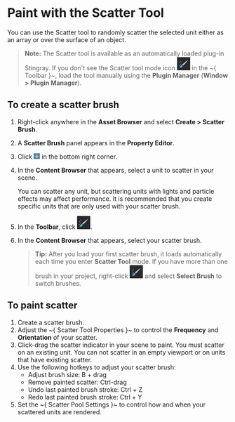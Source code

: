 # Paint with the Scatter Tool

You can use the Scatter tool to randomly scatter the selected unit either as an array or over the surface of an object.

>**Note:** The Scatter tool is available as an automatically loaded plug-in Stingray. If you don't see the Scatter tool mode icon ![](../images/toolbar_icon_scatter.png) in the ~{ Toolbar }~, load the tool manually using the **Plugin Manager** (**Window > Plugin Manager**).

## To create a scatter brush
1. Right-click anywhere in the **Asset Browser** and select **Create > Scatter Brush**.
2. A **Scatter Brush** panel appears in the **Property Editor**.
3. Click ![](../images/icon_add_scatter_unit.png) in the bottom right corner.
4. In the **Content Browser** that appears, select a unit to scatter in your scene.

	You can scatter any unit, but scattering units with lights and particle effects may affect performance. It is recommended that you create specific units that are only used with your scatter brush.

5. In the **Toolbar**, click ![](../images/toolbar_icon_scatter.png).
6. In the **Content Browser** that appears, select your scatter brush.

	 > **Tip:** After you load your first scatter brush, it loads automatically each time you enter **Scatter Tool** mode. If you have more than one brush in your project, right-click ![](../images/toolbar_icon_scatter.png) and select **Select Brush** to switch brushes.

## To paint scatter

1. Create a scatter brush.
2. Adjust the ~{ Scatter Tool Properties }~ to control the **Frequency** and **Orientation** of your scatter.
3. Click-drag the scatter indicator in your scene to paint. You must scatter on an existing unit. You can not scatter in an empty viewport or on units that have existing scatter.
4. Use the following hotkeys to adjust your scatter brush:
  	- Adjust brush size: B + drag
  	- Remove painted scatter: Ctrl-drag
  	- Undo last painted brush stroke: Ctrl + Z
  	- Redo last painted brush stroke: Ctrl + Y
5. Set the ~{ Scatter Pool Settings }~ to control how and when your scattered units are rendered.
